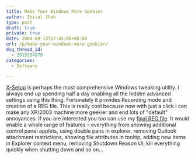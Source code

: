 ```yaml
---
title: Make Your Windows More Geekier
author: Shital Shah
type: post
draft: true
private: true
date: 2004-09-13T17:45:06+00:00
url: /p/make-your-windows-more-geekier/
dsq_thread_id:
  - 2915534979
categories:
  - Software

---
```

[X-Setup][1] is perhaps the most comprehensive Windows tweaking utility. I always end up spending half a day enabling all the hidden advanced settings using this thing. Fortunately it provides Recording mode and creation of a REG file. This is really cool because now with just a click I can make any XP/2003 machine more geekier and end lots of "default" annoyances. If you are interested you too can use my [final REG file][2]. It would enable a whole range of features – everything from showing additional control panel applets, using double pans in explorer, removing Outlook attachment restrictions, showing file attributes in tooltip, adding new items in Explorer context menu, removing Shutdown Reason UI, kill everything quickly when shutting down and so on...

 [1]: http://www.x-setup.net/
 [2]: https://github.com/sytelus/MiscDevFiles/blob/master/source/XSetup%20-%20All.reg